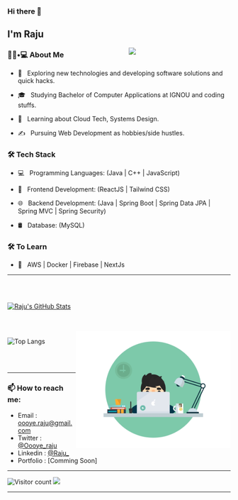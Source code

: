 ### Hi there 👋<h2> I'm Raju</h2>

<img align='right' src="https://media.giphy.com/media/M9gbBd9nbDrOTu1Mqx/giphy.gif" width="230">

<h3> 👨🏻•💻 About Me </h3>



- 🤔 &nbsp; Exploring new technologies and developing software solutions and quick hacks.

- 🎓 &nbsp; Studying Bachelor of Computer Applications at IGNOU and coding stuffs.

- 🌱 &nbsp; Learning about Cloud Tech, Systems Design.

- ✍️ &nbsp; Pursuing Web Development as hobbies/side hustles.



<h3>🛠 Tech Stack</h3>



- 💻 &nbsp; Programming Languages: (Java | C++ | JavaScript)

- 🌸 &nbsp; Frontend Development: (ReactJS | Tailwind CSS)

- 🌐 &nbsp; Backend Development: (Java | Spring Boot | Spring Data JPA | Spring MVC | Spring Security)
  
- 🛢 &nbsp; Database: (MySQL)


<!--

- 🖥 &nbsp; Adobe XD | Figma
-->



<h3>🛠 To Learn</h3>

- 🔧 &nbsp; AWS | Docker | Firebase | NextJs

<hr>



<br/><br/>

[![Raju's GitHub Stats](https://github-readme-stats.vercel.app/api?username=oooye-raju&show_icons=true)](https://github.com/oooye-raju)

<br/>

<br/>

<img src="https://github.com/nirala69/nirala69/blob/master/70804f7e25b11f29db904f2fa7b4cd9d.gif" width="350" align='right'>

![Top Langs](https://github-readme-stats.vercel.app/api/top-langs/?username=oooye-raju&show_icons=true&locale=en)

<br><br>



<hr>

### 📫 How to reach me:
- Email : oooye.raju@gmail.com
- Twitter : [@Oooye_raju](https://twitter.com/Oooye_raju)
- Linkedin : [@Raju_](https://www.linkedin.com/in/raju-52b130247/)
- Portfolio : [Comming Soon] 

<hr>

![Visitor count](https://visitor-badge.laobi.icu/badge?page_id=oooye-raju.oooye-raju)   <img src="https://media.giphy.com/media/dxn6fRlTIShoeBr69N/giphy.gif" width="30">

<hr>
